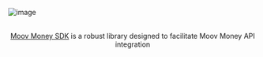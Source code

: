 ![image](https://github.com/Brainsial/moov-money-api-sdk/assets/moov_money_sdk.png)

<p align="center">
  <br/>
  <a href="https://github.com/Brainsial/moov-money-api-sdk/">Moov Money SDK</a> is a robust library designed to facilitate Moov Money API integration
  <br/>
</p>